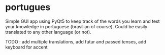 # portugues

Simple GUI app using PyQt5 to keep track of the words you learn and test your knowledge in portuguese (brasilian of course). Could be easily translated to any other language (or not).

TODO : add multiple translations, add futur and passed tenses, add keyboard for accent 